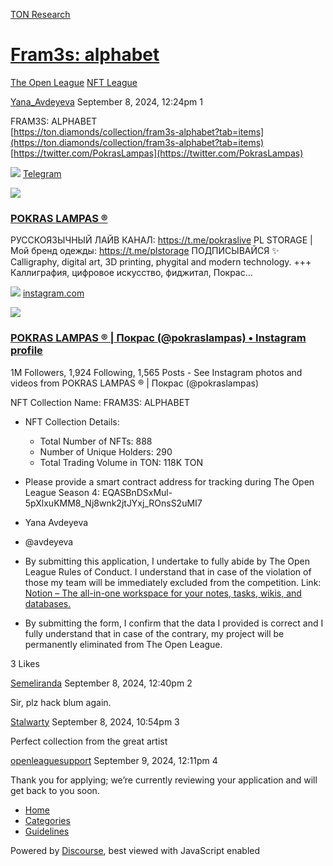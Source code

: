 [TON Research](/)

# [Fram3s: alphabet](/t/fram3s-alphabet/32194)

[The Open League](/c/the-open-league/nft-battle/62)  [NFT League](/c/the-open-league/nft-battle/62) 

    

[Yana\_Avdeyeva](https://tonresear.ch/u/Yana_Avdeyeva)   September 8, 2024, 12:24pm  1

FRAM3S: ALPHABET  
[https://ton.diamonds/collection/fram3s-alphabet?tab=items](https://ton.diamonds/collection/fram3s-alphabet?tab=items)  
[https://twitter.com/PokrasLampas](https://twitter.com/PokrasLampas)

![](https://telegram.org/img/website_icon.svg?4) [Telegram](https://t.me/pokraslampas)

![](https://tonresear.ch/uploads/default/original/2X/c/cad7088ba24e161da480e6f88b9093b2b0283d0b.jpeg)

### [POKRAS LAMPAS ®](https://t.me/pokraslampas)

РУССКОЯЗЫЧНЫЙ ЛАЙВ КАНАЛ: https://t.me/pokraslive PL STORAGE | Мой бренд одежды: https://t.me/plstorage ПОДПИСЫВАЙСЯ ✨ Calligraphy, digital art, 3D printing, phygital and modern technology. +++ Каллиграфия, цифровое искусство, фиджитал, Покрас...

![](https://tonresear.ch/uploads/default/original/2X/3/388ddf3c6954dee2dd245aec7bccedf035918b69.png) [instagram.com](https://www.instagram.com/pokraslampas/)

![](https://tonresear.ch/uploads/default/optimized/2X/0/09f36eae6c0169acbc701a49b2aff47a529f26d9_2_375x500.jpeg)

### [POKRAS LAMPAS ® | Покрас (@pokraslampas) • Instagram profile](https://www.instagram.com/pokraslampas/)

1M Followers, 1,924 Following, 1,565 Posts - See Instagram photos and videos from POKRAS LAMPAS ® | Покрас (@pokraslampas)

NFT Collection Name: FRAM3S: ALPHABET

*   NFT Collection Details:
    
    *   Total Number of NFTs: 888
    *   Number of Unique Holders: 290
    *   Total Trading Volume in TON: 118K TON
*   Please provide a smart contract address for tracking during The Open League Season 4: EQASBnDSxMul-5pXlxuKMM8\_Nj8wnk2jtJYxj\_ROnsS2uMI7
    
*   Yana Avdeyeva
    
*   @avdeyeva
    
*   By submitting this application, I undertake to fully abide by The Open League Rules of Conduct. I understand that in case of the violation of those my team will be immediately excluded from the competition. Link: [Notion – The all-in-one workspace for your notes, tasks, wikis, and databases.](https://ton-org.notion.site/The-Open-League-Rules-of-Conduct-04f4a0fedf1a401687075f5efd83de68)
    
*   By submitting the form, I confirm that the data I provided is correct and I fully understand that in case of the contrary, my project will be permanently eliminated from The Open League.
    

  3 Likes

[Semeliranda](https://tonresear.ch/u/Semeliranda) September 8, 2024, 12:40pm  2

Sir, plz hack blum again.

 

[Stalwarty](https://tonresear.ch/u/Stalwarty) September 8, 2024, 10:54pm  3

Perfect collection from the great artist

 

[openleaguesupport](https://tonresear.ch/u/openleaguesupport) September 9, 2024, 12:11pm  4

Thank you for applying; we’re currently reviewing your application and will get back to you soon.

 

*   [Home](/)
*   [Categories](/categories)
*   [Guidelines](/guidelines)

Powered by [Discourse](https://www.discourse.org), best viewed with JavaScript enabled